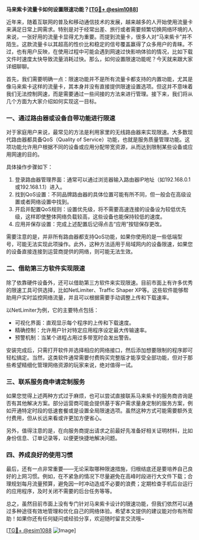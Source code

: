 **马来紫卡流量卡如何设置限速功能？[[TG💪+ @esim1088](https://t.me/s/esim1088)]**

近年来，随着互联网的普及和移动通信技术的发展，越来越多的人开始使用流量卡来满足日常上网需求。特别是对于经常出差、旅行或者需要频繁切换网络环境的人来说，一张好用的流量卡显得尤为重要。而提到流量卡，很多人对“马来紫卡”并不陌生。这款流量卡以其超高的性价比和稳定的信号覆盖赢得了众多用户的青睐。不过，也有用户反映，在使用过程中可能会遇到网速过快影响体验的情况，比如下载文件时速度太快导致流量消耗过快。那么，如何设置限速功能呢？今天就来跟大家详细聊聊。

首先，我们需要明确一点：限速功能并不是所有流量卡都支持的内置功能，尤其是像马来紫卡这样的流量卡，其本身并没有直接提供限速设置选项。但这并不意味着我们无法控制网速，而是需要通过一些间接的方法来进行管理。接下来，我们将从几个方面为大家介绍如何实现这一目标。

### 一、通过路由器或设备自带功能进行限速

对于家庭用户来说，最常见的方法是利用家里的无线路由器来实现限速。大多数现代路由器都具备QoS（Quality of Service）功能，也就是服务质量管理功能。这项功能允许用户根据不同的设备或应用分配带宽资源，从而达到限制某些设备或应用网速的目的。

具体操作步骤如下：

1. 登录路由器管理界面：通常可以通过浏览器输入路由器IP地址（如192.168.0.1或192.168.1.1）进入。
2. 找到QoS设置：不同品牌路由器的具体位置可能有所不同，但一般会在高级设置或者网络设置中找到。
3. 开启并配置QoS规则：设置优先级，将不需要高速连接的设备设为较低优先级，这样即使整体网络负载较高，这些设备也能保持较低的速度。
4. 应用并保存设置：完成上述配置后记得点击“应用”按钮保存更改。

需要注意的是，并非所有路由器都支持QoS功能，如果你使用的是一些低端型号，可能无法实现此项操作。此外，这种方法适用于局域网内的设备限速，如果您的设备直接连接到运营商提供的网络，则可能无法生效。

### 二、借助第三方软件实现限速

除了依靠硬件设备外，还可以借助第三方软件来实现限速。目前市面上有许多优秀的限速工具可供选择，比如NetLimiter、Traffic Shaper XP等。这些软件能够帮助用户实时监控网络流量，并且可以根据需要手动调整上传和下载速率。

以NetLimiter为例，它的主要特点包括：
- 可视化界面：直观显示每个程序的上传和下载速度。
- 精确控制：允许用户针对特定应用程序设定最大传输速率。
- 预警机制：当某个进程占用过多带宽时会发出警告。

安装完成后，只需打开软件并选择相应的网络接口，然后添加想要限制的程序即可轻松搞定。当然，这类软件通常需要付费购买完整版才能享受全部功能，但对于那些希望精细化管理网络资源的玩家来说，绝对值得一试。

### 三、联系服务商申请定制服务

如果您觉得上述两种方式过于麻烦，也可以尝试直接联系马来紫卡的服务商咨询是否有其他解决方案。部分运营商可能会提供基于客户需求量身定制的服务方案，例如开通特定时段的低速套餐或是设置全局限速选项。虽然这种方式可能需要额外支付费用，但从长远来看或许更加方便省心。

另外，值得注意的是，在向服务商提出请求之前最好先准备好相关证明材料，比如身份信息、订单记录等，以便更快捷地解决问题。

### 四、养成良好的使用习惯

最后，还有一点非常重要——无论采取哪种限速措施，归根结底还是要培养自己良好的上网习惯。例如，在不紧急的情况下尽量避免在高峰时段进行大文件下载；合理规划每月流量预算，避免因一时冲动造成不必要的浪费；定期检查手机后台运行的应用程序，及时关闭不需要的后台任务等等。

总之，虽然目前市面上没有专门针对马来紫卡设计的限速功能，但我们依然可以通过多种途径有效地管理和优化自己的网络体验。希望本文提供的建议能对你有所帮助！如果你还有任何疑问或经验分享，欢迎随时留言交流哦~

[[TG💪+ @esim1088](https://t.me/s/esim1088) ![Image](https://i.postimg.cc/4NQfJmqS/Snipaste-2025-05-13-00-14-12.png)]
